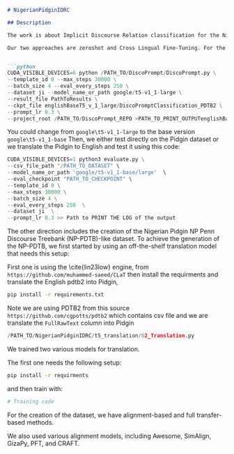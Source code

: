 ```markdown
# NigerianPidginIDRC

## Description

The work is about Implicit Discourse Relation classification for the Nigerian Pidgin language. Nigerian Pidgin is spoken by about 100 million people yet is considered a low-resource language. Our focus is on the discourse relation classification, particularly in the implicit setting.

Our two approaches are zeroshot and Cross Lingual Fine-Tuning. For the zeroshot approach, we start by training a state-of-the-art model in English using the following code:


```python
CUDA_VISIBLE_DEVICES=6 python /PATH_TO/DiscoPrompt/DiscoPrompt.py \
--template_id 0 --max_steps 30000 \
--batch_size 4 --eval_every_steps 250 \
--dataset ji --model_name_or_path google/t5-v1_1-large \
--result_file PathToResults \
--ckpt_file englishBaseT5_v_1_large/DiscoPromptClassification_PDTB2 \
--prompt_lr 0.3 \
--project_root /PATH_TO/DiscoPrompt_REPO >PATH_TO_PRINT_OUTPUTenglishBaselineT5_v_1_1large/t5V1_1LargeLog.txt
```
You could change from `google\t5-v1_1-large` to the base version `google\t5-v1_1-base`
Then, we either test directly on the Pidgin dataset or we translate the Pidgin to English and test it using this code:

```python
CUDA_VISIBLE_DEVICES=1 python3 evaluate.py \
--csv_file_path "/PATH_TO_DATASET" \
--model_name_or_path 'google/t5-v1_1-base/large'  \
--eval_checkpoint "PATH_TO_CHECKPOINT" \
--template_id 0 \
--max_steps 30000 \
--batch_size 4 \
--eval_every_steps 250  \
--dataset ji  \
--prompt_lr 0.3 >> Path to PRINT THE LOG of the output
```

The other direction includes the creation of the Nigerian Pidgin NP Penn Discourse Treebank (NP-PDTB)-like dataset. To achieve the generation of the NP-PDTB, we first started by using an off-the-shelf translation model that needs this setup:

First one is using the \cite{lin23low} engine, from `https://github.com/muhammed-saeed/CLaT` then install the requirments and translate the English pdtb2 into Pidgin, 
```bash
pip install -r requirements.txt
```

Note we are using PDTB2 from this source `https://github.com/cgpotts/pdtb2` which contains csv file and we are translate the `FullRawText` column into Pidgin

```python
/PATH_TO/NigerianPidginIDRC/t5_translation/02_Translation.py
```

We trained two various models for translation.

The first one needs the following setup:

```bash
pip install -r requirments
```

and then train with:

```python
# Training code
``` 

For the creation of the dataset, we have alignment-based and full transfer-based methods.

We also used various alignment models, including Awesome, SimAlign, GizaPy, PFT, and CRAFT.
```

